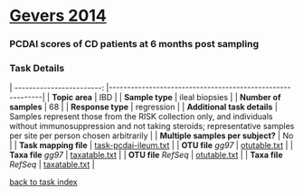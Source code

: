 # [Gevers 2014]( ../docs/gevers.html )
### PCDAI scores of CD patients at 6 months post sampling

### Task Details

| ------------------------: |-----------------------------------------------------------|
| **Topic area**                | IBD                                                |
| **Sample type**               | ileal biopsies                                         |
| **Number of samples**         | 68                                         |
| **Response type**             | regression                                           |
| **Additional task details**   | Samples represent those from the RISK collection only, and individuals without immunosuppression and not taking steroids; representative samples per site per person chosen arbitrarily                                  |
| **Multiple samples per subject?** | No |
| **Task mapping file**         | [task-pcdai-ileum.txt](../datasets/gevers/task-pcdai-ileum.txt)                                 |
| **OTU file** *gg97*           | [otutable.txt](../datasets/gevers/gg/otutable.txt)                             |
| **Taxa file** *gg97*          | [taxatable.txt](../datasets/gevers/gg/taxatable.txt)                          |
| **OTU file** *RefSeq*         | [otutable.txt](../datasets/gevers/refseq/otutable.txt)                    |
| **Taxa file** *RefSeq*        | [taxatable.txt](../datasets/gevers/refseq/taxatable.txt)                  |


[back to task index](../README.md)